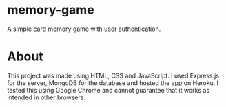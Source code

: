 # memory-game
A simple card memory game with user authentication. 
# About
This project was made using HTML, CSS and JavaScript. I used Express.js for the server, MongoDB for the database and hosted the app on Heroku.
I tested this using Google Chrome and cannot guarantee that it works as intended in other browsers.
